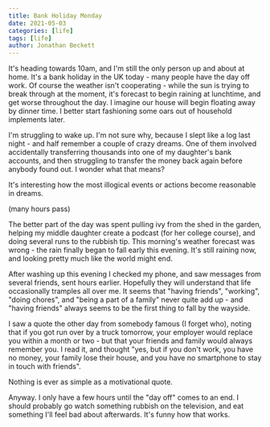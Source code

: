 ```yaml
---
title: Bank Holiday Monday
date: 2021-05-03
categories: [life]
tags: [life]
author: Jonathan Beckett
---
```


It's heading towards 10am, and I'm still the only person up and about at home. It's a bank holiday in the UK today - many people have the day off work. Of course the weather isn't cooperating - while the sun is trying to break through at the moment, it's forecast to begin raining at lunchtime, and get worse throughout the day. I imagine our house will begin floating away by dinner time. I better start fashioning some oars out of household implements later.

I'm struggling to wake up. I'm not sure why, because I slept like a log last night - and half remember a couple of crazy dreams. One of them involved accidentally transferring thousands into one of my daughter's bank accounts, and then struggling to transfer the money back again before anybody found out. I wonder what that means?

It's interesting how the most illogical events or actions become reasonable in dreams.

(many hours pass)

The better part of the day was spent pulling ivy from the shed in the garden, helping my middle daughter create a podcast (for her college course), and doing several runs to the rubbish tip. This morning's weather forecast was wrong - the rain finally began to fall early this evening. It's still raining now, and looking pretty much like the world might end.

After washing up this evening I checked my phone, and saw messages from several friends, sent hours earlier. Hopefully they will understand that life occasionally tramples all over me. It seems that "having friends", "working", "doing chores", and "being a part of a family" never quite add up - and "having friends" always seems to be the first thing to fall by the wayside.

I saw a quote the other day from somebody famous (I forget who), noting that if you got run over by a truck tomorrow, your employer would replace you within a month or two - but that your friends and family would always remember you. I read it, and thought "yes, but if you don't work, you have no money, your family lose their house, and you have no smartphone to stay in touch with friends".

Nothing is ever as simple as a motivational quote.

Anyway. I only have a few hours until the "day off" comes to an end. I should probably go watch something rubbish on the television, and eat something I'll feel bad about afterwards. It's funny how that works.